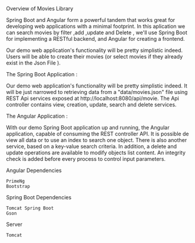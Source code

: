 Overview of Movies Library

Spring Boot and Angular form a powerful tandem that works great for developing web applications with a minimal footprint.
In this aplication we can search movies by filter ,add ,update and Delete , we'll use Spring Boot for implementing a RESTful backend, and Angular for creating a frontend.

Our demo web application's functionality will be pretty simplistic indeed. Users will be able to create their movies (or select movies if they already exist in the Json File ).


The Spring Boot Application :

Our demo web application's functionality will be pretty simplistic indeed. It will be just narrowed to retrieving data from a "data/movies.json" file using REST Api services exposed at http://localhost:8080/api/movie. The Api controller contains view, creation, update, search and delete services.


The Angular Application :

With our demo Spring Boot application up and running, the Angular application, capable of consuming the REST controller API.
It is possible de view all data or to use an index to search one object. There is also another service, based on a key-value search criteria. In addition, a delete and update operations are available to modify objects list content. An integrity check is added before every process to control input parameters.



Angular Dependencies

    PrimeNg
    Bootstrap 

Spring Boot Dependencies

    Tomcat Spring Boot
    Gson

Server

    Tomcat
